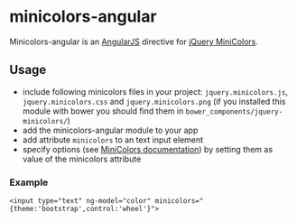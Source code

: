 # minicolors-angular

Minicolors-angular is an [AngularJS](http://angularjs.org/) directive for [jQuery MiniColors](http://labs.abeautifulsite.net/jquery-minicolors/).

## Usage

- include following minicolors files in your project: `jquery.minicolors.js`, `jquery.minicolors.css` and `jquery.minicolors.png` (if you installed this module with bower you should find them in `bower_components/jquery-minicolors/`)
- add the minicolors-angular module to your app
- add attribute `minicolors` to an text input element
- specify options (see [MiniColors documentation](http://labs.abeautifulsite.net/jquery-minicolors/#settings)) by setting them as value of the minicolors attribute

### Example

```
<input type="text" ng-model="color" minicolors="{theme:'bootstrap',control:'wheel'}">
```
